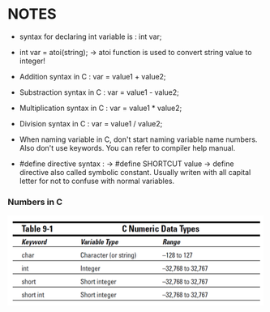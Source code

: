 # NOTES

- syntax for declaring int variable is : int var;

- int var = atoi(string); -> atoi function is used to convert string value to integer!

- Addition syntax in C : var = value1 + value2;

- Substraction syntax in C : var = value1 - value2;

- Multiplication syntax in C : var = value1 * value2;

- Division syntax in C : var = value1 / value2;

- When naming variable in C, don't start naming variable name numbers. Also don't use keywords. You can refer to compiler help manual.

- #define directive syntax : -> #define SHORTCUT value  -> define directive also called symbolic constant. Usually writen with all capital letter for not to confuse with normal variables.

### Numbers in C

![Possible Implicit Conversions in C#](https://github.com/mrsahin101/C_for_Dummies/blob/master/Part_II_Run_and_Scream_from_Variables_and_Math/Images/Numbers_in_C.PNG) 
